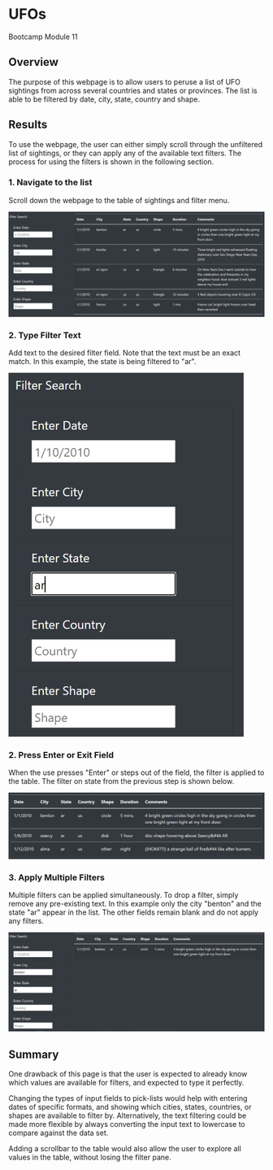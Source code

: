 # UFOs
Bootcamp Module 11

## Overview
The purpose of this webpage is to allow users to peruse a list of UFO sightings from across several countries and states or provinces. The list is able to be filtered by date, city, state, country and shape. 

## Results
To use the webpage, the user can either simply scroll through the unfiltered list of sightings, or they can apply any of the available text filters. The process for using the filters is shown in the following section.

### 1. Navigate to the list
Scroll down the webpage to the table of sightings and filter menu.

!["Overall Page View"](Resources/overall_table_filters.png)

### 2. Type Filter Text
Add text to the desired filter field. Note that the text must be an exact match. In this example, the state is being filtered to "ar".

!["Filter menu being filled"](Resources/filters_completed.PNG)

### 2. Press Enter or Exit Field
When the use presses "Enter" or steps out of the field, the filter is applied to the table. The filter on state from the previous step is shown below.

!["Single filtered list"](Resources/filtered_table.PNG)

### 3. Apply Multiple Filters
Multiple filters can be applied simultaneously. To drop a filter, simply remove any pre-existing text. In this example only the city "benton" and the state "ar" appear in the list. The other fields remain blank and do not apply any filters.

!["Multiple filtered list"](Resources/overall_multiple_filters.PNG)


## Summary
One drawback of this page is that the user is expected to already know which values are available for filters, and expected to type it perfectly. 

Changing the types of input fields to pick-lists would help with entering dates of specific formats, and showing which cities, states, countries, or shapes are available to filter by. Alternatively, the text filtering could be made more flexible by always converting the input text to lowercase to compare against the data set. 

Adding a scrollbar to the table would also allow the user to explore all values in the table, without losing the filter pane.